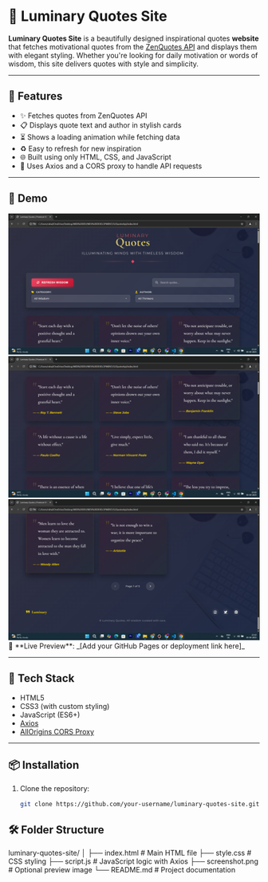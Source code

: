 # 🌟 Luminary Quotes Site

**Luminary Quotes Site** is a beautifully designed inspirational quotes **website** that fetches motivational quotes from the [ZenQuotes API](https://zenquotes.io/) and displays them with elegant styling. Whether you're looking for daily motivation or words of wisdom, this site delivers quotes with style and simplicity.

---

## 🔮 Features

- ✨ Fetches quotes from ZenQuotes API
- 📋 Displays quote text and author in stylish cards
- ⏳ Shows a loading animation while fetching data
- ♻️ Easy to refresh for new inspiration
- 🌐 Built using only HTML, CSS, and JavaScript
- 🔗 Uses Axios and a CORS proxy to handle API requests

---

## 📸 Demo

<img src = "https://github.com/rahulkumardev24/luminary-quotes--Website/blob/main/Screenshot%20(79).png" />
<img src = "https://github.com/rahulkumardev24/luminary-quotes--Website/blob/main/Screenshot%20(80).png" />
<img src = "https://github.com/rahulkumardev24/luminary-quotes--Website/blob/main/Screenshot%20(81).png" />
🔗 **Live Preview**: _[Add your GitHub Pages or deployment link here]_

---

## 🚀 Tech Stack

- HTML5
- CSS3 (with custom styling)
- JavaScript (ES6+)
- [Axios](https://axios-http.com/)
- [AllOrigins CORS Proxy](https://allorigins.win/)

---

## 📦 Installation

1. Clone the repository:
   ```bash
   git clone https://github.com/your-username/luminary-quotes-site.git
## 🛠 Folder Structure
   luminary-quotes-site/
│
├── index.html          # Main HTML file
├── style.css           # CSS styling
├── script.js           # JavaScript logic with Axios
├── screenshot.png      # Optional preview image
└── README.md           # Project documentation

